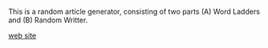 This is a random article generator, consisting of two parts (A) Word Ladders and (B) Random Writter.

[web site](https://web.stanford.edu/class/archive/cs/cs106b/cs106b.1176/assn/serafini.html)